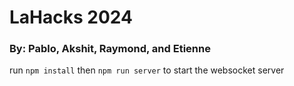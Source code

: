 # LaHacks 2024
### By: Pablo, Akshit, Raymond, and Etienne

run `npm install` then `npm run server` to start the websocket server
